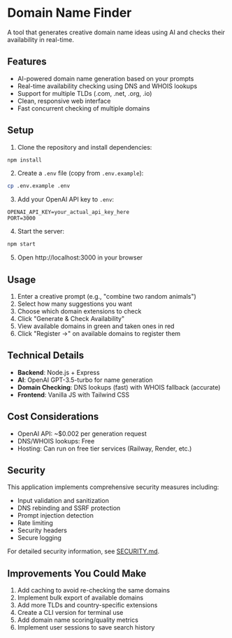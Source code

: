 # Domain Name Finder

A tool that generates creative domain name ideas using AI and checks their availability in real-time.

## Features

- AI-powered domain name generation based on your prompts
- Real-time availability checking using DNS and WHOIS lookups
- Support for multiple TLDs (.com, .net, .org, .io)
- Clean, responsive web interface
- Fast concurrent checking of multiple domains

## Setup

1. Clone the repository and install dependencies:
```bash
npm install
```

2. Create a `.env` file (copy from `.env.example`):
```bash
cp .env.example .env
```

3. Add your OpenAI API key to `.env`:
```
OPENAI_API_KEY=your_actual_api_key_here
PORT=3000
```

4. Start the server:
```bash
npm start
```

5. Open http://localhost:3000 in your browser

## Usage

1. Enter a creative prompt (e.g., "combine two random animals")
2. Select how many suggestions you want
3. Choose which domain extensions to check
4. Click "Generate & Check Availability"
5. View available domains in green and taken ones in red
6. Click "Register →" on available domains to register them

## Technical Details

- **Backend**: Node.js + Express
- **AI**: OpenAI GPT-3.5-turbo for name generation
- **Domain Checking**: DNS lookups (fast) with WHOIS fallback (accurate)
- **Frontend**: Vanilla JS with Tailwind CSS

## Cost Considerations

- OpenAI API: ~$0.002 per generation request
- DNS/WHOIS lookups: Free
- Hosting: Can run on free tier services (Railway, Render, etc.)

## Security

This application implements comprehensive security measures including:
- Input validation and sanitization
- DNS rebinding and SSRF protection
- Prompt injection detection
- Rate limiting
- Security headers
- Secure logging

For detailed security information, see [SECURITY.md](SECURITY.md).

## Improvements You Could Make

1. Add caching to avoid re-checking the same domains
2. Implement bulk export of available domains
3. Add more TLDs and country-specific extensions
4. Create a CLI version for terminal use
5. Add domain name scoring/quality metrics
6. Implement user sessions to save search history